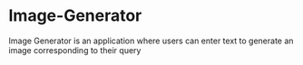 # Image-Generator
Image Generator is an application where users can enter text to generate an image corresponding to their query
